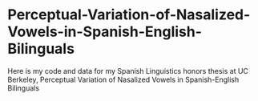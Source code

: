 # Perceptual-Variation-of-Nasalized-Vowels-in-Spanish-English-Bilinguals
Here is my code and data for my Spanish Linguistics honors thesis at UC Berkeley, Perceptual Variation of Nasalized Vowels in Spanish-English Bilinguals
